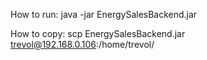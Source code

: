 How to run:
java -jar EnergySalesBackend.jar

How to copy:
scp EnergySalesBackend.jar trevol@192.168.0.106:/home/trevol/